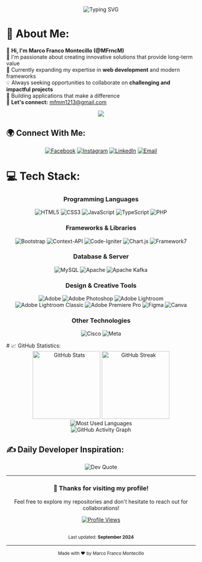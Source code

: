 <div align="center">
  <img src="https://readme-typing-svg.herokuapp.com?font=Fira+Code&pause=1000&color=36BCF7&center=true&vCenter=true&width=435&lines=Full-Stack+Web+Developer;Always+Learning+New+Technologies;Problem+Solver+%26+Creative+Thinker" alt="Typing SVG" />
</div>

# 💫 About Me:

👋 **Hi, I'm Marco Franco Montecillo (@MFrncM)**  
🎯 I'm passionate about creating innovative solutions that provide long-term value  
🌱 Currently expanding my expertise in **web development** and modern frameworks  
💡 Always seeking opportunities to collaborate on **challenging and impactful projects**  
🚀 Building applications that make a difference  
📧 **Let's connect:** [mfmm1213@gmail.com](mailto:mfmm1213@gmail.com)

<div align="center">
  <img src="https://github-profile-trophy.vercel.app/?username=MFrncM&theme=gruvbox&no-frame=false&no-bg=false&margin-w=4" />
</div>


## 🌍 Connect With Me:

<div align="center">
  
[![Facebook](https://img.shields.io/badge/Facebook-%231877F2.svg?style=for-the-badge&logo=Facebook&logoColor=white)](https://www.facebook.com/Fr4nc0.1s.m3)
[![Instagram](https://img.shields.io/badge/Instagram-%23E4405F.svg?style=for-the-badge&logo=Instagram&logoColor=white)](https://instagram.com/m0nte.css)
[![LinkedIn](https://img.shields.io/badge/LinkedIn-%230077B5.svg?style=for-the-badge&logo=linkedin&logoColor=white)](https://www.linkedin.com/in/marco-montecillo-b9352b265/?trk=public-profile-join-page)
[![Email](https://img.shields.io/badge/Email-D14836?style=for-the-badge&logo=gmail&logoColor=white)](mailto:mfmm1213@gmail.com)

</div>

# 💻 Tech Stack:

<div align="center">

### Programming Languages
![HTML5](https://img.shields.io/badge/html5-%23E34F26.svg?style=for-the-badge&logo=html5&logoColor=white)
![CSS3](https://img.shields.io/badge/css3-%231572B6.svg?style=for-the-badge&logo=css3&logoColor=white)
![JavaScript](https://img.shields.io/badge/javascript-%23323330.svg?style=for-the-badge&logo=javascript&logoColor=%23F7DF1E)
![TypeScript](https://img.shields.io/badge/typescript-%23007ACC.svg?style=for-the-badge&logo=typescript&logoColor=white)
![PHP](https://img.shields.io/badge/php-%23777BB4.svg?style=for-the-badge&logo=php&logoColor=white)

### Frameworks & Libraries
![Bootstrap](https://img.shields.io/badge/bootstrap-%238511FA.svg?style=for-the-badge&logo=bootstrap&logoColor=white)
![Context-API](https://img.shields.io/badge/Context--Api-000000?style=for-the-badge&logo=react)
![Code-Igniter](https://img.shields.io/badge/CodeIgniter-%23EF4223.svg?style=for-the-badge&logo=codeIgniter&logoColor=white)
![Chart.js](https://img.shields.io/badge/chart.js-F5788D.svg?style=for-the-badge&logo=chart.js&logoColor=white)
![Framework7](https://img.shields.io/badge/framework7-%23EE350F.svg?style=for-the-badge&logo=framework7&logoColor=white)

### Database & Server
![MySQL](https://img.shields.io/badge/mysql-4479A1.svg?style=for-the-badge&logo=mysql&logoColor=white)
![Apache](https://img.shields.io/badge/apache-%23D42029.svg?style=for-the-badge&logo=apache&logoColor=white)
![Apache Kafka](https://img.shields.io/badge/Apache%20Kafka-000?style=for-the-badge&logo=apachekafka)

### Design & Creative Tools
![Adobe](https://img.shields.io/badge/adobe-%23FF0000.svg?style=for-the-badge&logo=adobe&logoColor=white)
![Adobe Photoshop](https://img.shields.io/badge/adobe%20photoshop-%2331A8FF.svg?style=for-the-badge&logo=adobe%20photoshop&logoColor=white)
![Adobe Lightroom](https://img.shields.io/badge/Adobe%20Lightroom-31A8FF.svg?style=for-the-badge&logo=Adobe%20Lightroom&logoColor=white)
![Adobe Lightroom Classic](https://img.shields.io/badge/Adobe%20Lightroom%20Classic-31A8FF.svg?style=for-the-badge&logo=Adobe%20Lightroom%20Classic&logoColor=white)
![Adobe Premiere Pro](https://img.shields.io/badge/Adobe%20Premiere%20Pro-9999FF.svg?style=for-the-badge&logo=Adobe%20Premiere%20Pro&logoColor=white)
![Figma](https://img.shields.io/badge/figma-%23F24E1E.svg?style=for-the-badge&logo=figma&logoColor=white)
![Canva](https://img.shields.io/badge/Canva-%2300C4CC.svg?style=for-the-badge&logo=Canva&logoColor=white)

### Other Technologies
![Cisco](https://img.shields.io/badge/cisco-%23049fd9.svg?style=for-the-badge&logo=cisco&logoColor=black)
![Meta](https://img.shields.io/badge/Meta-%230467DF.svg?style=for-the-badge&logo=Meta&logoColor=white)

</div>
# 📈 GitHub Statistics:

<div align="center">
  <img src="https://github-readme-stats.vercel.app/api?username=MFrncM&theme=gruvbox&hide_border=false&include_all_commits=false&count_private=false&show_icons=true" alt="GitHub Stats" height="180em"/>
  <img src="https://nirzak-streak-stats.vercel.app/?user=MFrncM&theme=gruvbox&hide_border=false" alt="GitHub Streak" height="180em"/>
</div>

<div align="center">
  <img src="https://github-readme-stats.vercel.app/api/top-langs/?username=MFrncM&theme=gruvbox&hide_border=false&include_all_commits=false&count_private=false&layout=compact" alt="Most Used Languages" />
</div>

<div align="center">
  <img src="https://github-readme-activity-graph.vercel.app/graph?username=MFrncM&theme=gruvbox" alt="GitHub Activity Graph" />
</div>

## ✍️ Daily Developer Inspiration:

<div align="center">
  <img src="https://quotes-github-readme.vercel.app/api?type=horizontal&theme=gruvbox" alt="Dev Quote" />
</div>

---

<div align="center">
  <h3>💯 Thanks for visiting my profile!</h3>
  <p>Feel free to explore my repositories and don't hesitate to reach out for collaborations!</p>
  
  [![Profile Views](https://visitcount.itsvg.in/api?id=MFrncM&icon=5&color=6)](https://visitcount.itsvg.in)
  
  <br/>
  <sub>Last updated: <strong>September 2024</strong></sub>
</div>

---
<div align="center">
  <sub>Made with ❤️ by Marco Franco Montecillo</sub>
</div>
